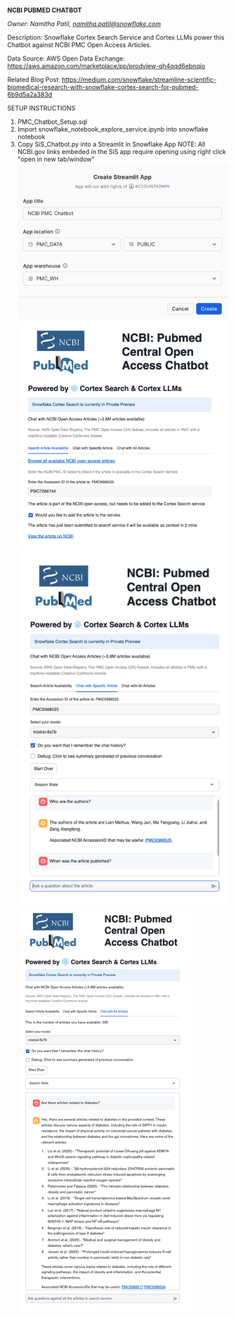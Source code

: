 
**NCBI PUBMED CHATBOT**

*Owner: Namitha Patil, namitha.patil@snowflake.com*

Description: Snowflake Cortex Search Service and Cortex LLMs power this Chatbot against NCBI PMC Open Access Articles. 

Data Source: AWS Open Data Exchange: https://aws.amazon.com/marketplace/pp/prodview-qh4qqd6ebnqio

Related Blog Post: https://medium.com/snowflake/streamline-scientific-biomedical-research-with-snowflake-cortex-search-for-pubmed-6b9d5a2a383d 

SETUP INSTRUCTIONS
1. PMC_Chatbot_Setup.sql 
2. Import snowflake_notebook_explore_service.ipynb into snowflake notebook
3. Copy SiS_Chatbot.py into a Streamlit in Snowflake App
    NOTE: All NCBI.gov links embeded in the SiS app require opening using right click "open in new tab/window" 
![Create Streamlit in Snowflake](image.png)
![SiS App Tab1](<NCBI Pubmed.png>)
![SiS App Tab2](<NCBI Pubmed-1.png>)
![SiS App Tab3](<NCBI Pubmed-2.png>)
